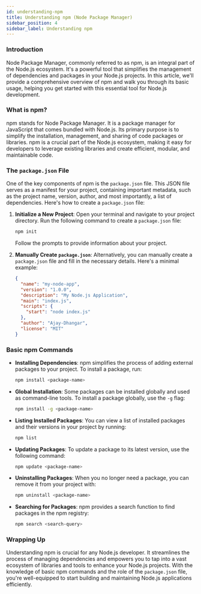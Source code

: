 ```yaml
---
id: understanding-npm
title: Understanding npm (Node Package Manager)
sidebar_position: 4
sidebar_label: Understanding npm
---
```


### Introduction

Node Package Manager, commonly referred to as npm, is an integral part of the Node.js ecosystem. It's a powerful tool that simplifies the management of dependencies and packages in your Node.js projects. In this article, we'll provide a comprehensive overview of npm and walk you through its basic usage, helping you get started with this essential tool for Node.js development.

### What is npm?

npm stands for Node Package Manager. It is a package manager for JavaScript that comes bundled with Node.js. Its primary purpose is to simplify the installation, management, and sharing of code packages or libraries. npm is a crucial part of the Node.js ecosystem, making it easy for developers to leverage existing libraries and create efficient, modular, and maintainable code.

### The `package.json` File

One of the key components of npm is the `package.json` file. This JSON file serves as a manifest for your project, containing important metadata, such as the project name, version, author, and most importantly, a list of dependencies. Here's how to create a `package.json` file:

1. **Initialize a New Project**: Open your terminal and navigate to your project directory. Run the following command to create a `package.json` file:

   ```bash
   npm init
   ```

   Follow the prompts to provide information about your project.

2. **Manually Create `package.json`**: Alternatively, you can manually create a `package.json` file and fill in the necessary details. Here's a minimal example:

   ```json title="package.json"
   {
     "name": "my-node-app",
     "version": "1.0.0",
     "description": "My Node.js Application",
     "main": "index.js",
     "scripts": {
       "start": "node index.js"
     },
     "author": "Ajay-Dhangar",
     "license": "MIT"
   }
   ```

### Basic npm Commands

- **Installing Dependencies**: npm simplifies the process of adding external packages to your project. To install a package, run:

  ```bash
  npm install <package-name>
  ```

- **Global Installation**: Some packages can be installed globally and used as command-line tools. To install a package globally, use the `-g` flag:

  ```bash
  npm install -g <package-name>
  ```

- **Listing Installed Packages**: You can view a list of installed packages and their versions in your project by running:

  ```bash
  npm list
  ```

- **Updating Packages**: To update a package to its latest version, use the following command:

  ```bash
  npm update <package-name>
  ```

- **Uninstalling Packages**: When you no longer need a package, you can remove it from your project with:

  ```bash
  npm uninstall <package-name>
  ```

- **Searching for Packages**: npm provides a search function to find packages in the npm registry:

  ```bash
  npm search <search-query>
  ```

### Wrapping Up

Understanding npm is crucial for any Node.js developer. It streamlines the process of managing dependencies and empowers you to tap into a vast ecosystem of libraries and tools to enhance your Node.js projects. With the knowledge of basic npm commands and the role of the `package.json` file, you're well-equipped to start building and maintaining Node.js applications efficiently.
